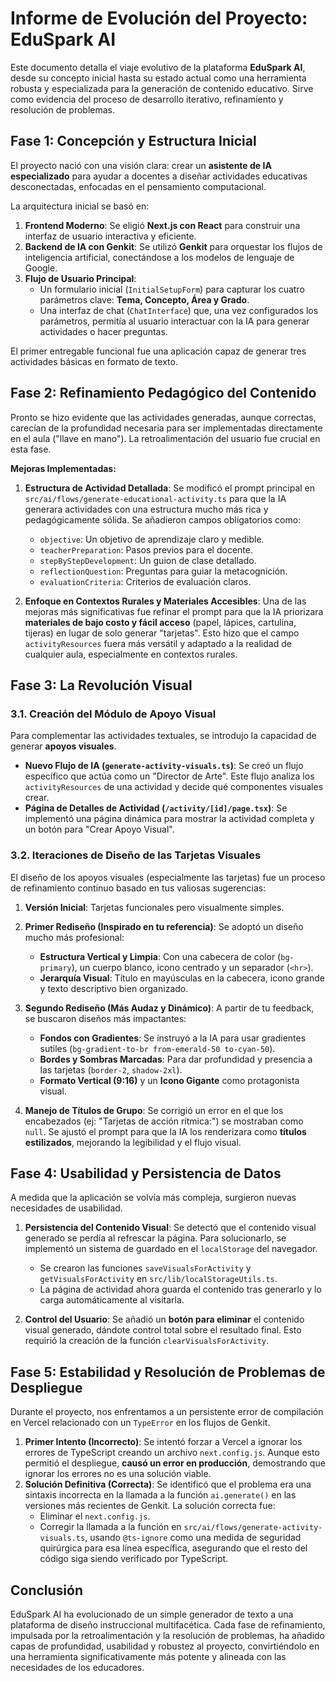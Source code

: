 # Informe de Evolución del Proyecto: EduSpark AI

Este documento detalla el viaje evolutivo de la plataforma **EduSpark AI**, desde su concepto inicial hasta su estado actual como una herramienta robusta y especializada para la generación de contenido educativo. Sirve como evidencia del proceso de desarrollo iterativo, refinamiento y resolución de problemas.

## Fase 1: Concepción y Estructura Inicial

El proyecto nació con una visión clara: crear un **asistente de IA especializado** para ayudar a docentes a diseñar actividades educativas desconectadas, enfocadas en el pensamiento computacional.

La arquitectura inicial se basó en:

1.  **Frontend Moderno**: Se eligió **Next.js con React** para construir una interfaz de usuario interactiva y eficiente.
2.  **Backend de IA con Genkit**: Se utilizó **Genkit** para orquestar los flujos de inteligencia artificial, conectándose a los modelos de lenguaje de Google.
3.  **Flujo de Usuario Principal**:
    *   Un formulario inicial (`InitialSetupForm`) para capturar los cuatro parámetros clave: **Tema, Concepto, Área y Grado**.
    *   Una interfaz de chat (`ChatInterface`) que, una vez configurados los parámetros, permitía al usuario interactuar con la IA para generar actividades o hacer preguntas.

El primer entregable funcional fue una aplicación capaz de generar tres actividades básicas en formato de texto.

## Fase 2: Refinamiento Pedagógico del Contenido

Pronto se hizo evidente que las actividades generadas, aunque correctas, carecían de la profundidad necesaria para ser implementadas directamente en el aula ("llave en mano"). La retroalimentación del usuario fue crucial en esta fase.

**Mejoras Implementadas:**

1.  **Estructura de Actividad Detallada**: Se modificó el prompt principal en `src/ai/flows/generate-educational-activity.ts` para que la IA generara actividades con una estructura mucho más rica y pedagógicamente sólida. Se añadieron campos obligatorios como:
    *   `objective`: Un objetivo de aprendizaje claro y medible.
    *   `teacherPreparation`: Pasos previos para el docente.
    *   `stepByStepDevelopment`: Un guion de clase detallado.
    *   `reflectionQuestion`: Preguntas para guiar la metacognición.
    *   `evaluationCriteria`: Criterios de evaluación claros.

2.  **Enfoque en Contextos Rurales y Materiales Accesibles**: Una de las mejoras más significativas fue refinar el prompt para que la IA priorizara **materiales de bajo costo y fácil acceso** (papel, lápices, cartulina, tijeras) en lugar de solo generar "tarjetas". Esto hizo que el campo `activityResources` fuera más versátil y adaptado a la realidad de cualquier aula, especialmente en contextos rurales.

## Fase 3: La Revolución Visual

### 3.1. Creación del Módulo de Apoyo Visual

Para complementar las actividades textuales, se introdujo la capacidad de generar **apoyos visuales**.

*   **Nuevo Flujo de IA (`generate-activity-visuals.ts`)**: Se creó un flujo específico que actúa como un "Director de Arte". Este flujo analiza los `activityResources` de una actividad y decide qué componentes visuales crear.
*   **Página de Detalles de Actividad (`/activity/[id]/page.tsx`)**: Se implementó una página dinámica para mostrar la actividad completa y un botón para "Crear Apoyo Visual".

### 3.2. Iteraciones de Diseño de las Tarjetas Visuales

El diseño de los apoyos visuales (especialmente las tarjetas) fue un proceso de refinamiento continuo basado en tus valiosas sugerencias:

1.  **Versión Inicial**: Tarjetas funcionales pero visualmente simples.
2.  **Primer Rediseño (Inspirado en tu referencia)**: Se adoptó un diseño mucho más profesional:
    *   **Estructura Vertical y Limpia**: Con una cabecera de color (`bg-primary`), un cuerpo blanco, icono centrado y un separador (`<hr>`).
    *   **Jerarquía Visual**: Título en mayúsculas en la cabecera, icono grande y texto descriptivo bien organizado.

3.  **Segundo Rediseño (Más Audaz y Dinámico)**: A partir de tu feedback, se buscaron diseños más impactantes:
    *   **Fondos con Gradientes**: Se instruyó a la IA para usar gradientes sutiles (`bg-gradient-to-br from-emerald-50 to-cyan-50`).
    *   **Bordes y Sombras Marcadas**: Para dar profundidad y presencia a las tarjetas (`border-2`, `shadow-2xl`).
    *   **Formato Vertical (9:16)** y un **Icono Gigante** como protagonista visual.

4.  **Manejo de Títulos de Grupo**: Se corrigió un error en el que los encabezados (ej: "Tarjetas de acción rítmica:") se mostraban como `null`. Se ajustó el prompt para que la IA los renderizara como **títulos estilizados**, mejorando la legibilidad y el flujo visual.

## Fase 4: Usabilidad y Persistencia de Datos

A medida que la aplicación se volvía más compleja, surgieron nuevas necesidades de usabilidad.

1.  **Persistencia del Contenido Visual**: Se detectó que el contenido visual generado se perdía al refrescar la página. Para solucionarlo, se implementó un sistema de guardado en el `localStorage` del navegador.
    *   Se crearon las funciones `saveVisualsForActivity` y `getVisualsForActivity` en `src/lib/localStorageUtils.ts`.
    *   La página de actividad ahora guarda el contenido tras generarlo y lo carga automáticamente al visitarla.

2.  **Control del Usuario**: Se añadió un **botón para eliminar** el contenido visual generado, dándote control total sobre el resultado final. Esto requirió la creación de la función `clearVisualsForActivity`.

## Fase 5: Estabilidad y Resolución de Problemas de Despliegue

Durante el proyecto, nos enfrentamos a un persistente error de compilación en Vercel relacionado con un `TypeError` en los flujos de Genkit.

1.  **Primer Intento (Incorrecto)**: Se intentó forzar a Vercel a ignorar los errores de TypeScript creando un archivo `next.config.js`. Aunque esto permitió el despliegue, **causó un error en producción**, demostrando que ignorar los errores no es una solución viable.
2.  **Solución Definitiva (Correcta)**: Se identificó que el problema era una sintaxis incorrecta en la llamada a la función `ai.generate()` en las versiones más recientes de Genkit. La solución correcta fue:
    *   Eliminar el `next.config.js`.
    *   Corregir la llamada a la función en `src/ai/flows/generate-activity-visuals.ts`, usando `@ts-ignore` como una medida de seguridad quirúrgica para esa línea específica, asegurando que el resto del código siga siendo verificado por TypeScript.

## Conclusión

EduSpark AI ha evolucionado de un simple generador de texto a una plataforma de diseño instruccional multifacética. Cada fase de refinamiento, impulsada por la retroalimentación y la resolución de problemas, ha añadido capas de profundidad, usabilidad y robustez al proyecto, convirtiéndolo en una herramienta significativamente más potente y alineada con las necesidades de los educadores.
